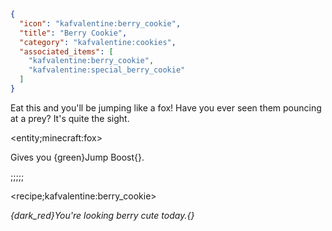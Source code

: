 ```json
{
  "icon": "kafvalentine:berry_cookie",
  "title": "Berry Cookie",
  "category": "kafvalentine:cookies",
  "associated_items": [
    "kafvalentine:berry_cookie",
    "kafvalentine:special_berry_cookie"
  ]
}
```

Eat this and you'll be jumping like a fox! Have you ever seen them pouncing at a prey? It's quite the sight.

<entity;minecraft:fox>

Gives you {green}Jump Boost{}.

;;;;;

<recipe;kafvalentine:berry_cookie>

*{dark_red}You're looking berry cute today.{}*
